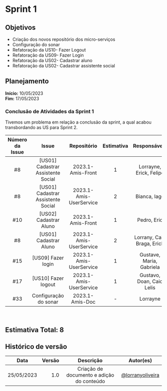 # Sprint 1

## Objetivos

- Criação dos novos repositório dos micro-serviços
- Configuração do sonar
- Refatoração da US10- Fazer Logout
- Refatoração da US09- Fazer Login
- Refatoração da US02- Cadastrar aluno
- Refatoração da US02- Cadastrar assistente social

## Planejamento
**Início:** 10/05/2023<br/>
**Fim:** 17/05/2023

### Conclusão de Atividades da Sprint 1
Tivemos um problema em relação a conclusão da sprint, a qual acabou transbordando as US para Sprint 2.

| Número da Issue | Issue | Repositório | Estimativa | Responsáveis
|:-: |:-: |:-: | :-:|:-: |
| #8 | [US01] Cadastrar Assistente Social | 2023.1-Amis-Front | 1 | Lorrayne, Erick, Felipe |
| #8 | [US01] Cadastrar Assistente Social | 2023.1-Amis-UserService | 2 | Bianca, Iago |
| #10 | [US02] Cadastrar Aluno | 2023.1-Amis-Front | 1 | Pedro, Eric |
| #8 | [US01] Cadastrar Aluno | 2023.1-Amis-UserService | 2 | Lorrany, Caio Braga, Erick |
| #15 | [US09] Fazer login | 2023.1-Amis-UserService | 1 | Gustave, Maria, Gabriela |
| #17 | [US10] Fazer logout | 2023.1-Amis-UserService | 1 | Gustavo, Doan, Caio Lelis |
| #33 | Configuração do sonar | 2023.1-Amis-Doc | - | Lorrayne

<br/>


## Estimativa Total: 8



## Histórico de versão

|  Data  |   Versão   | Descrição |Autor(es)
|:------:|-----------:|:-------:|:---:|
| 25/05/2023 | 1.0 | Criação de documento e adição do conteúdo | [@lorranyoliveira](https://github.com/lorranyoliveira)  |
